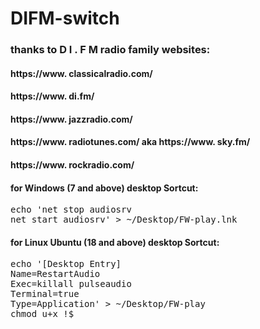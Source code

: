 # DIFM-switch

### thanks to  D I . F M  radio family websites:

#### https://www. classicalradio.com/
#### https://www. di.fm/
#### https://www. jazzradio.com/
#### https://www. radiotunes.com/ aka https://www. sky.fm/
#### https://www. rockradio.com/

#### for Windows (7 and above) desktop Sortcut:
<pre>echo 'net stop audiosrv
net start audiosrv' > ~/Desktop/FW-play.lnk
</pre>

#### for Linux Ubuntu (18 and above) desktop Sortcut:
<pre>echo '[Desktop Entry]
Name=RestartAudio
Exec=killall pulseaudio
Terminal=true
Type=Application' > ~/Desktop/FW-play
chmod u+x !$
</pre>
